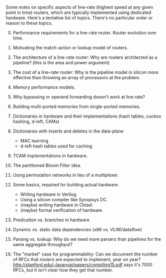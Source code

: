 Some notes on specific aspects of line-rate (highest speed at any given point
in time) routers, which are typically implemented using dedicated hardware.
Here's a tentative list of topics.  There's no particular order or reason to
these topics.

0. Performance requirements for a line-rate router.
   Router evolution over time.

1. Motivating the match-action or lookup model of routers.

2. The architecture of a line-rate router: Why are routers architected as a pipeline?
   (this is the area and power argument)

3. The cost of a line-rate router: Why is the pipeline model in silicon more
   effective than throwing an array of processors at the problem.

4. Memory performance models.

5. Why bypassing or operand forwarding doesn't work at line rate?

6. Building multi-ported memories from single-ported memories.

7. Dictionaries in hardware and their implementations (hash tables, cuckoo hashing, d-left, CAMs)

8. Dictionaries with inserts and deletes in the data-plane
   * MAC learning
   * d-left hash tables used for caching

9. TCAM implementations in hardware.

10. The partitioned Bloom Filter idea.

11. Using permutation networks in lieu of a multiplexer.

12. Some basics, required for building actual hardware.
    * Writing hardware in Verilog.
    * Using a silicon compiler like Synopsys DC.
    * (maybe) writing hardware in Chisel.
    * (maybe) formal verification of hardware.

13. Predication vs. branches in hardware

14. Dynamic vs. static data dependencies (x86 vs. VLIW/dataflow)

15. Parsing vs. lookup: Why do we need more parsers than pipelines for the same aggregate throughput?

16. The "market" case for programmability: Can we document the number of RFCs that routers are expected to implement, year on year? http://stanford.edu/~lavanyaj/papers/compiling15.pdf says it's 7000 RFCs, but it isn't clear how they get that number.

